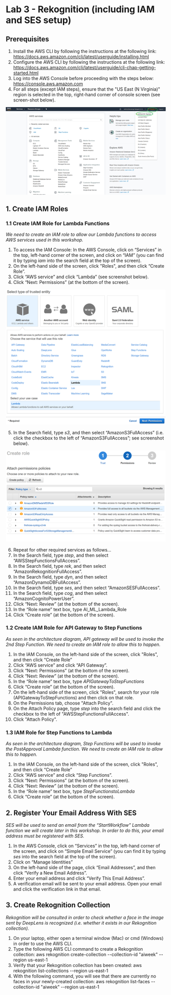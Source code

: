 # Lab 3 - Rekognition (including IAM and SES setup)

## Prerequisites
1.	Install the AWS CLI by following the instructions at the following link: https://docs.aws.amazon.com/cli/latest/userguide/installing.html
2.	Configure the AWS CLI by following the instructions at the following link: https://docs.aws.amazon.com/cli/latest/userguide/cli-chap-getting-started.html
3.	Log into the AWS Console before proceeding with the steps below: https://console.aws.amazon.com
4.	For all steps (except IAM steps), ensure that the "US East (N Virginia)" region is selected in the top, right-hand corner of console screen (see screen-shot below).

![](Lab3-Images/Region.png)


## 1. Create IAM Roles

### 1.1 Create IAM Role for Lambda Functions

_We need to create an IAM role to allow our Lambda functions to access AWS services used in this workshop._

1.	To access the IAM Console: In the AWS Console, click on “Services” in the top, left-hand corner of the screen, and click on “IAM” (you can find it by typing _iam_ into the search field at the top of the screen).
2.	On the left-hand side of the screen, click "Roles", and then click “Create Role”.
3.	Click “AWS service” and click “Lambda” (see screenshot below).
4.	Click “Next: Permissions” (at the bottom of the screen).

![](Lab3-Images/Lambda_IAM_Screen1.png)

5.	In the Search field, type _s3_, and then select “AmazonS3FullAccess” (i.e. click the checkbox to the left of “AmazonS3FullAccess”; see screenshot below).

![](Lab3-Images/Lambda_IAM_Screen2_Policy.png)

6.	Repeat for other required services as follows…
7.	In the Search field, type _step_, and then select “AWSStepFunctionsFullAccess”.
8.	In the Search field, type _rek_, and then select “AmazonRekognitionFullAccess”.
9.	In the Search field, type _dyn_, and then select “AmazonDynamoDBFullAccess”.
10.	In the Search field, type _ses_, and then select “AmazonSESFullAccess”.
11.	In the Search field, type _cog_, and then select “AmazonCognitoPowerUser”.
12.	Click “Next: Review” (at the bottom of the screen).
13.	In the “Role name” text box, type AI_ML_Lambda_Role
14.	Click “Create role” (at the bottom of the screen).


### 1.2 Create IAM Role for API Gateway to Step Functions

_As seen in the architecture diagram, API gateway will be used to invoke the 2nd Step Function.  We need to create an IAM role to allow this to happen._

1.	In the IAM Console, on the left-hand side of the screen, click "Roles", and then click “Create Role”
2.	Click “AWS service” and click “API Gateway”.
3.	Click “Next: Permissions” (at the bottom of the screen).
4.	Click “Next: Review” (at the bottom of the screen).
5.	In the “Role name” text box, type _APIGatewayToStepFunctions_
6.	Click “Create role” (at the bottom of the screen).
7.	On the left-hand side of the screen, click "Roles", search for your role (APIGatewayToStepFunctions) and then click on that role.
8.	On the Permissions tab, choose "Attach Policy".
9.	On the Attach Policy page, type _step_ into the search field and click the checkbox to the left of "AWSStepFunctionsFullAccess".
10.	Click "Attach Policy".


### 1.3 IAM Role for Step Functions to Lambda

_As seen in the architecture diagram, Step Functions will be used to invoke the PostApproval Lambda function.  We need to create an IAM role to allow this to happen._

1.	In the IAM Console, on the left-hand side of the screen, click "Roles", and then click “Create Role”
2.	Click “AWS service” and click “Step Functions”.
3.	Click “Next: Permissions” (at the bottom of the screen).
4.	Click “Next: Review” (at the bottom of the screen).
5.	In the “Role name” text box, type _StepFunctionstoLambda_
6.	Click “Create role” (at the bottom of the screen).


## 2. Register Your Email Address With SES

_SES will be used to send an email from the “StartWorkflow” Lambda function we will create later in this workshop.  In order to do this, your email address must be registered with SES._

1.	In the AWS Console, click on “Services” in the top, left-hand corner of the screen, and click on “Simple Email Service” (you can find it by typing _ses_ into the search field at the top of the screen).
2.	Click on “Manage Identities” 
3.	On the left-hand side of the page, click “Email Addresses”, and then click “Verify a New Email Address”.
4.	Enter your email address and click “Verify This Email Address”.
5.	A verification email will be sent to your email address.  Open your email and click the verification link in that email.


## 3. Create Rekognition Collection

_Rekognition will be consulted in order to check whether a face in the image sent by DeepLens is recognized (i.e. whether it exists in our Rekognition collection)._

1.	On your laptop, either open a terminal window (Mac) or cmd (Windows) in order to use the AWS CLI.
2.	Type the following AWS CLI command to create a Rekognition collection:
aws rekognition create-collection --collection-id "aiweek" --region us-east-1
3.	Verify that your Rekognition collection has been created:
aws rekognition list-collections --region us-east-1
4.	With the following command, you will see that there are currently no faces in your newly-created collection:
aws rekognition list-faces --collection-id "aiweek" --region us-east-1
